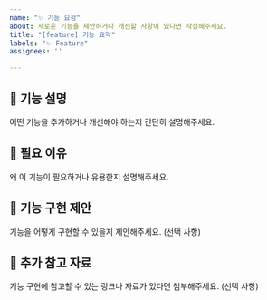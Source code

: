 ```yaml
---
name: "✨ 기능 요청"
about: 새로운 기능을 제안하거나 개선할 사항이 있다면 작성해주세요.
title: "[feature] 기능 요약"
labels: "✨ Feature"
assignees: ''

---
```


## 🚀 기능 설명
어떤 기능을 추가하거나 개선해야 하는지 간단히 설명해주세요.

## 🤔 필요 이유
왜 이 기능이 필요하거나 유용한지 설명해주세요.

## 📝 기능 구현 제안
기능을 어떻게 구현할 수 있을지 제안해주세요. (선택 사항)

## 📎 추가 참고 자료
기능 구현에 참고할 수 있는 링크나 자료가 있다면 첨부해주세요. (선택 사항)
